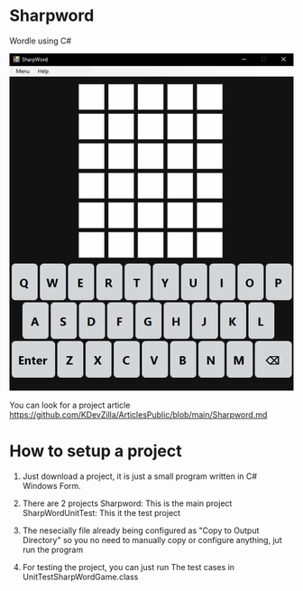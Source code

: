 # Sharpword
 Wordle using C#  
 
![Game Animation](https://raw.githubusercontent.com/KDevZilla/Resource/main/SharpWord01.gif)



You can look for a project article https://github.com/KDevZilla/ArticlesPublic/blob/main/Sharpword.md

# How to setup a project
1. Just download a project, it is just a small program written in C# Windows Form.
2. There are 2 projects
      Sharpword: This is the main project
      SharpWordUnitTest: This it the test project

3. The nesecially file already being configured as "Copy to Output Directory" so you no need to manually 
copy or configure anything, jut run the program
4. For testing the project, you can just run The test cases in UnitTestSharpWordGame.class
